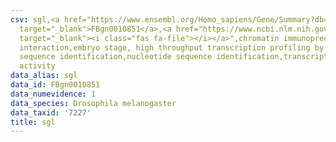 ```yaml
---
csv: sgl,<a href="https://www.ensembl.org/Homo_sapiens/Gene/Summary?db=core;g=FBgn0010851"
  target="_blank">FBgn0010851</a>,<a href="https://www.ncbi.nlm.nih.gov/pubmed/15998452"
  target="_blank"><i class="fas fa-file"></i></a>",chromatin immunoprecipitation assay,direct
  interaction,embryo stage, high throughput transcription profiling by microarray,nucleotide
  sequence identification,nucleotide sequence identification,transcriptional regulation,up-regulates
  activity
data_alias: sgl
data_id: FBgn0010851
data_numevidence: 1
data_species: Drosophila melanogaster
data_taxid: '7227'
title: sgl
---
```

